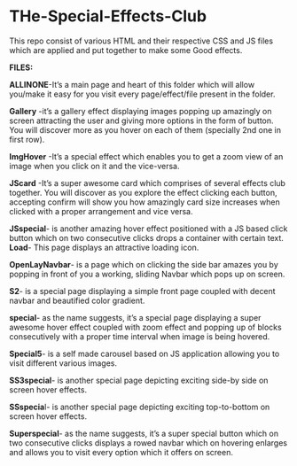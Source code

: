 # THe-Special-Effects-Club
This repo consist of various HTML and their respective CSS and JS files which are applied and put together to make some Good effects.

**FILES:**

**ALLINONE**-It’s a main page and heart of this folder which will allow you/make it easy for you visit every page/effect/file present in the folder.

**Gallery** -it’s a gallery effect displaying images popping up amazingly on screen attracting the user and giving more options in the form of button. You will discover more as you hover on each of them (specially 2nd one in first row).

**ImgHover** -It’s a special effect which enables you to get a zoom view of an image when you click on it and the vice-versa.

**JScard** -It’s a super awesome card which comprises of several effects club together. You will discover as you explore the effect clicking each button, accepting confirm will show you how amazingly card size increases when clicked with a proper arrangement and vice versa.

**JSspecial**- is another amazing hover effect positioned with a JS based click button which on two consecutive clicks drops a container with certain text.
**Load**- This page displays an attractive loading icon.

**OpenLayNavbar**- is a page which on clicking the side bar amazes you by popping in front of you a working, sliding Navbar which pops up on screen.

**S2**- is a special page displaying a simple front page coupled with decent navbar and beautified color gradient.

**special**- as the name suggests, it’s a special page displaying a super awesome hover effect coupled with zoom effect and popping up of blocks consecutively with a proper time interval when image is being hovered.

**Special5**- is a self made carousel based on JS application allowing you to visit different various images.

**SS3special**- is another special page depicting exciting side-by side on screen hover effects.

**SSspecia**l- is another special page depicting exciting top-to-bottom on screen hover effects.

**Superspecial**- as the name suggests, it’s a super special button which on two consecutive clicks displays a rowed navbar which on hovering enlarges and allows you to visit every option which it offers on screen.
